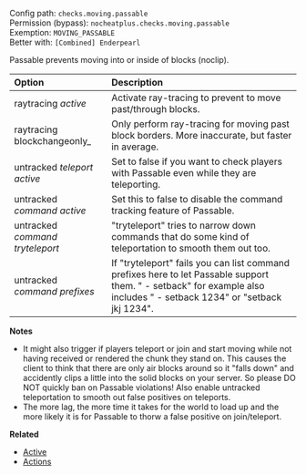 Config path: `checks.moving.passable`  
Permission (bypass): `nocheatplus.checks.moving.passable`  
Exemption: `MOVING_PASSABLE`  
Better with: `[Combined] Enderpearl`

Passable prevents moving into or inside of blocks (noclip).

| Option                                    | Description |
| :---------------------------------------- | :---------- |
| raytracing _active_                       | Activate ray-tracing to prevent to move past/through blocks. |
| raytracing blockchangeonly_               | Only perform ray-tracing for moving past block borders. More inaccurate, but faster in average. |
| untracked _teleport active_               | Set to false if you want to check players with Passable even while they are teleporting. |
| untracked _command active_                | Set this to false to disable the command tracking feature of Passable. |
| untracked _command tryteleport_           | "tryteleport" tries to narrow down commands that do some kind of teleportation to smooth them out too. |
| untracked _command prefixes_              | If "tryteleport" fails you can list command prefixes here to let Passable support them. " - setback" for example also includes " - setback 1234" or "setback jkj 1234". |

**Notes**
- It might also trigger if players teleport or join and start moving while not having received or rendered the chunk they stand on. This causes the client to think that there are only air blocks around so it "falls down" and accidently clips a little into the solid blocks on your server. So please DO NOT quickly ban on Passable violations! Also enable untracked teleportation to smooth out false positives on teleports.
- The more lag, the more time it takes for the world to load up and the more likely it is for Passable to thorw a false positive on join/teleport.

**Related**  
* [Active](General#Active)
* [Actions](General#Actions)
